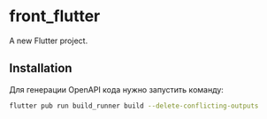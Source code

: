 # front_flutter

A new Flutter project.

## Installation

Для генерации OpenAPI кода нужно запустить команду:
```bash
flutter pub run build_runner build --delete-conflicting-outputs
```
